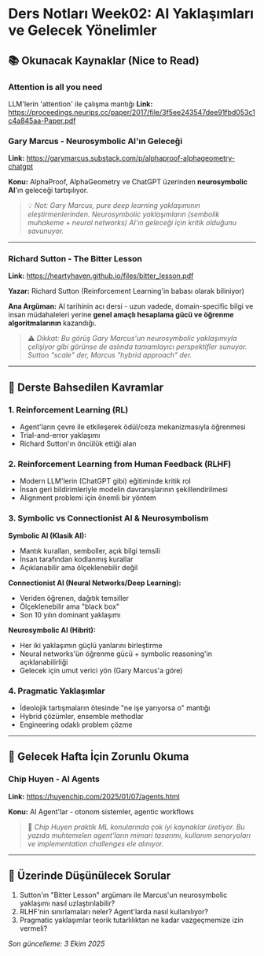# Ders Notları Week02: AI Yaklaşımları ve Gelecek Yönelimler

## 📚 Okunacak Kaynaklar (Nice to Read)

### Attention is all you need
LLM'lerin 'attention' ile çalışma mantığı
**Link:**
https://proceedings.neurips.cc/paper/2017/file/3f5ee243547dee91fbd053c1c4a845aa-Paper.pdf

### Gary Marcus - Neurosymbolic AI'ın Geleceği
**Link:** https://garymarcus.substack.com/p/alphaproof-alphageometry-chatgpt

**Konu:** AlphaProof, AlphaGeometry ve ChatGPT üzerinden **neurosymbolic AI**'ın geleceği tartışılıyor.

> 💡 *Not: Gary Marcus, pure deep learning yaklaşımının eleştirmenlerinden. Neurosymbolic yaklaşımların (sembolik muhakeme + neural networks) AI'ın geleceği için kritik olduğunu savunuyor.*

---

### Richard Sutton - The Bitter Lesson
**Link:** https://heartyhaven.github.io/files/bitter_lesson.pdf

**Yazar:** Richard Sutton (Reinforcement Learning'in babası olarak biliniyor)

**Ana Argüman:** AI tarihinin acı dersi - uzun vadede, domain-specific bilgi ve insan müdahaleleri yerine **genel amaçlı hesaplama gücü ve öğrenme algoritmalarının** kazandığı.

> ⚠️ *Dikkat: Bu görüş Gary Marcus'un neurosymbolic yaklaşımıyla çelişiyor gibi görünse de aslında tamamlayıcı perspektifler sunuyor. Sutton "scale" der, Marcus "hybrid approach" der.*

---

## 🔑 Derste Bahsedilen Kavramlar

### 1. **Reinforcement Learning (RL)**
- Agent'ların çevre ile etkileşerek ödül/ceza mekanizmasıyla öğrenmesi
- Trial-and-error yaklaşımı
- Richard Sutton'ın öncülük ettiği alan

### 2. **Reinforcement Learning from Human Feedback (RLHF)**
- Modern LLM'lerin (ChatGPT gibi) eğitiminde kritik rol
- İnsan geri bildirimleriyle modelin davranışlarının şekillendirilmesi
- Alignment problemi için önemli bir yöntem

### 3. **Symbolic vs Connectionist AI & Neurosymbolism**

**Symbolic AI (Klasik AI):**
- Mantık kuralları, semboller, açık bilgi temsili
- İnsan tarafından kodlanmış kurallar
- Açıklanabilir ama ölçeklenebilir değil

**Connectionist AI (Neural Networks/Deep Learning):**
- Veriden öğrenen, dağıtık temsiller
- Ölçeklenebilir ama "black box"
- Son 10 yılın dominant yaklaşımı

**Neurosymbolic AI (Hibrit):**
- Her iki yaklaşımın güçlü yanlarını birleştirme
- Neural networks'ün öğrenme gücü + symbolic reasoning'in açıklanabilirliği
- Gelecek için umut verici yön (Gary Marcus'a göre)

### 4. **Pragmatic Yaklaşımlar**
- İdeolojik tartışmaların ötesinde "ne işe yarıyorsa o" mantığı
- Hybrid çözümler, ensemble methodlar
- Engineering odaklı problem çözme

---

## 📖 Gelecek Hafta İçin Zorunlu Okuma

### Chip Huyen - AI Agents
**Link:** https://huyenchip.com/2025/01/07/agents.html

**Konu:** AI Agent'lar - otonom sistemler, agentic workflows

> 🎯 *Chip Huyen praktik ML konularında çok iyi kaynaklar üretiyor. Bu yazıda muhtemelen agent'ların mimari tasarımı, kullanım senaryoları ve implementation challenges ele alınıyor.*

---

## 🤔 Üzerinde Düşünülecek Sorular

1. Sutton'ın "Bitter Lesson" argümanı ile Marcus'un neurosymbolic yaklaşımı nasıl uzlaştırılabilir?
2. RLHF'nin sınırlamaları neler? Agent'larda nasıl kullanılıyor?
3. Pragmatic yaklaşımlar teorik tutarlılıktan ne kadar vazgeçmemize izin vermeli?


*Son güncelleme: 3 Ekim 2025*
